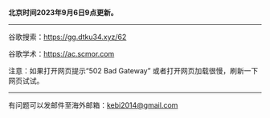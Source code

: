 **北京时间2023年9月6日9点更新。** 

***

谷歌搜索：https://gg.dtku34.xyz/62

谷歌学术：https://ac.scmor.com

注意：如果打开网页提示“502 Bad Gateway” 或者打开网页加载很慢，刷新一下网页试试。

***

有问题可以发邮件至海外邮箱：kebi2014@gmail.com